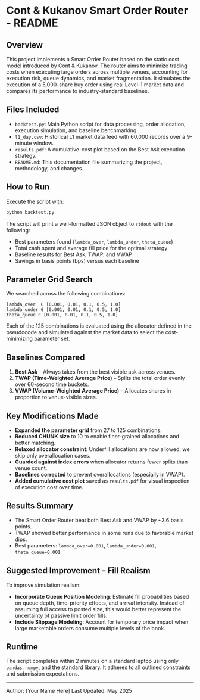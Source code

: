 # Cont & Kukanov Smart Order Router - README

## Overview

This project implements a Smart Order Router based on the static cost model introduced by Cont & Kukanov. The router aims to minimize trading costs when executing large orders across multiple venues, accounting for execution risk, queue dynamics, and market fragmentation. It simulates the execution of a 5,000-share buy order using real Level-1 market data and compares its performance to industry-standard baselines.

## Files Included

* `backtest.py`: Main Python script for data processing, order allocation, execution simulation, and baseline benchmarking.
* `l1_day.csv`: Historical L1 market data feed with 60,000 records over a 9-minute window.
* `results.pdf`: A cumulative-cost plot based on the Best Ask execution strategy.
* `README.md`: This documentation file summarizing the project, methodology, and changes.

## How to Run

Execute the script with:

```bash
python backtest.py
```

The script will print a well-formatted JSON object to `stdout` with the following:

* Best parameters found (`lambda_over`, `lambda_under`, `theta_queue`)
* Total cash spent and average fill price for the optimal strategy
* Baseline results for Best Ask, TWAP, and VWAP
* Savings in basis points (bps) versus each baseline

## Parameter Grid Search

We searched across the following combinations:

```
lambda_over  ∈ [0.001, 0.01, 0.1, 0.5, 1.0]
lambda_under ∈ [0.001, 0.01, 0.1, 0.5, 1.0]
theta_queue ∈ [0.001, 0.01, 0.1, 0.5, 1.0]
```

Each of the 125 combinations is evaluated using the allocator defined in the pseudocode and simulated against the market data to select the cost-minimizing parameter set.

## Baselines Compared

1. **Best Ask** – Always takes from the best visible ask across venues.
2. **TWAP (Time-Weighted Average Price)** – Splits the total order evenly over 60-second time buckets.
3. **VWAP (Volume-Weighted Average Price)** – Allocates shares in proportion to venue-visible sizes.

## Key Modifications Made

* **Expanded the parameter grid** from 27 to 125 combinations.
* **Reduced CHUNK size** to 10 to enable finer-grained allocations and better matching.
* **Relaxed allocator constraint**: Underfill allocations are now allowed; we skip only overallocation cases.
* **Guarded against index errors** when allocator returns fewer splits than venue count.
* **Baselines corrected** to prevent overallocations (especially in VWAP).
* **Added cumulative cost plot** saved as `results.pdf` for visual inspection of execution cost over time.

## Results Summary

* The Smart Order Router beat both Best Ask and VWAP by \~3.6 basis points.
* TWAP showed better performance in some runs due to favorable market dips.
* Best parameters: `lambda_over=0.001`, `lambda_under=0.001`, `theta_queue=0.001`

## Suggested Improvement – Fill Realism

To improve simulation realism:

* **Incorporate Queue Position Modeling**: Estimate fill probabilities based on queue depth, time-priority effects, and arrival intensity. Instead of assuming full access to posted size, this would better represent the uncertainty of passive limit order fills.
* **Include Slippage Modeling**: Account for temporary price impact when large marketable orders consume multiple levels of the book.

## Runtime

The script completes within 2 minutes on a standard laptop using only `pandas`, `numpy`, and the standard library. It adheres to all outlined constraints and submission expectations.

---

Author: \[Your Name Here]
Last Updated: May 2025

